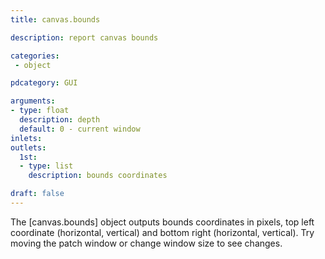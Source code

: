 ```yaml
---
title: canvas.bounds

description: report canvas bounds

categories:
 - object

pdcategory: GUI

arguments:
- type: float
  description: depth
  default: 0 - current window
inlets:
outlets:
  1st:
  - type: list
    description: bounds coordinates

draft: false
---
```


The [canvas.bounds] object outputs bounds coordinates in pixels, top left coordinate (horizontal, vertical) and bottom right (horizontal, vertical). Try moving the patch window or change window size to see changes.
